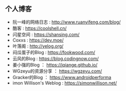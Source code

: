 ## 个人博客
+ 阮一峰的网络日志 : http://www.ruanyifeng.com/blog/
+ 酷客 : https://coolshell.cn/
+ 闪星空间 : https://shansing.com/
+ Coxxs : https://dev.moe/
+ 叶落阁 : http://yelog.org/
+ 闷瓜蛋子的Blog : https://fookwood.com/
+ 云风的Blog : https://blog.codingnow.com/
+ 姜小强的Blog ： https://jqiange.github.io/
+ WGzeyu的资源分享 ： https://wgzeyu.com/
+ Gracker的Blog ： https://www.androidperforma
+ imon Willison's Weblog : https://simonwillison.net/
